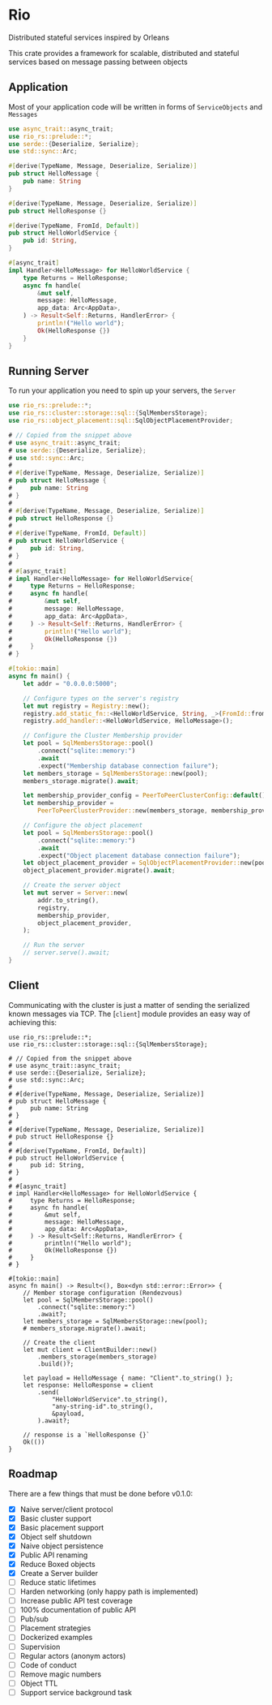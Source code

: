 # Rio

Distributed stateful services inspired by Orleans

This crate provides a framework for scalable, distributed and stateful services
based on message passing between objects

## Application

Most of your application code will be written in forms of `ServiceObjects` and `Messages`

```rust
use async_trait::async_trait;
use rio_rs::prelude::*;
use serde::{Deserialize, Serialize};
use std::sync::Arc;

#[derive(TypeName, Message, Deserialize, Serialize)]
pub struct HelloMessage {
    pub name: String
}

#[derive(TypeName, Message, Deserialize, Serialize)]
pub struct HelloResponse {}

#[derive(TypeName, FromId, Default)]
pub struct HelloWorldService {
    pub id: String,
}

#[async_trait]
impl Handler<HelloMessage> for HelloWorldService {
    type Returns = HelloResponse;
    async fn handle(
        &mut self,
        message: HelloMessage,
        app_data: Arc<AppData>,
    ) -> Result<Self::Returns, HandlerError> {
        println!("Hello world");
        Ok(HelloResponse {})
    }
}
```

## Running Server

To run your application you need to spin up your servers, the `Server`

```rust
use rio_rs::prelude::*;
use rio_rs::cluster::storage::sql::{SqlMembersStorage};
use rio_rs::object_placement::sql::SqlObjectPlacementProvider;

# // Copied from the snippet above
# use async_trait::async_trait;
# use serde::{Deserialize, Serialize};
# use std::sync::Arc;
#
# #[derive(TypeName, Message, Deserialize, Serialize)]
# pub struct HelloMessage {
#     pub name: String
# }
#
# #[derive(TypeName, Message, Deserialize, Serialize)]
# pub struct HelloResponse {}
#
# #[derive(TypeName, FromId, Default)]
# pub struct HelloWorldService {
#     pub id: String,
# }
#
# #[async_trait]
# impl Handler<HelloMessage> for HelloWorldService{
#     type Returns = HelloResponse;
#     async fn handle(
#         &mut self,
#         message: HelloMessage,
#         app_data: Arc<AppData>,
#     ) -> Result<Self::Returns, HandlerError> {
#         println!("Hello world");
#         Ok(HelloResponse {})
#     }
# }

#[tokio::main]
async fn main() {
    let addr = "0.0.0.0:5000";

    // Configure types on the server's registry
    let mut registry = Registry::new();
    registry.add_static_fn::<HelloWorldService, String, _>(FromId::from_id);
    registry.add_handler::<HelloWorldService, HelloMessage>();

    // Configure the Cluster Membership provider
    let pool = SqlMembersStorage::pool()
        .connect("sqlite::memory:")
        .await
        .expect("Membership database connection failure");
    let members_storage = SqlMembersStorage::new(pool);
    members_storage.migrate().await;

    let membership_provider_config = PeerToPeerClusterConfig::default();
    let membership_provider =
        PeerToPeerClusterProvider::new(members_storage, membership_provider_config);

    // Configure the object placement
    let pool = SqlMembersStorage::pool()
        .connect("sqlite::memory:")
        .await
        .expect("Object placement database connection failure");
    let object_placement_provider = SqlObjectPlacementProvider::new(pool);
    object_placement_provider.migrate().await;

    // Create the server object
    let mut server = Server::new(
        addr.to_string(),
        registry,
        membership_provider,
        object_placement_provider,
    );

    // Run the server
    // server.serve().await;
}
```

## Client

Communicating with the cluster is just a matter of sending the serialized known messages via TCP.
The [`client`] module provides an easy way of achieving this:

```no_run
use rio_rs::prelude::*;
use rio_rs::cluster::storage::sql::{SqlMembersStorage};

# // Copied from the snippet above
# use async_trait::async_trait;
# use serde::{Deserialize, Serialize};
# use std::sync::Arc;
#
# #[derive(TypeName, Message, Deserialize, Serialize)]
# pub struct HelloMessage {
#     pub name: String
# }
#
# #[derive(TypeName, Message, Deserialize, Serialize)]
# pub struct HelloResponse {}
#
# #[derive(TypeName, FromId, Default)]
# pub struct HelloWorldService {
#     pub id: String,
# }
#
# #[async_trait]
# impl Handler<HelloMessage> for HelloWorldService {
#     type Returns = HelloResponse;
#     async fn handle(
#         &mut self,
#         message: HelloMessage,
#         app_data: Arc<AppData>,
#     ) -> Result<Self::Returns, HandlerError> {
#         println!("Hello world");
#         Ok(HelloResponse {})
#     }
# }

#[tokio::main]
async fn main() -> Result<(), Box<dyn std::error::Error>> {
    // Member storage configuration (Rendezvous)
    let pool = SqlMembersStorage::pool()
        .connect("sqlite::memory:")
        .await?;
    let members_storage = SqlMembersStorage::new(pool);
    # members_storage.migrate().await;

    // Create the client
    let mut client = ClientBuilder::new()
        .members_storage(members_storage)
        .build()?;

    let payload = HelloMessage { name: "Client".to_string() };
    let response: HelloResponse = client
        .send(
            "HelloWorldService".to_string(),
            "any-string-id".to_string(),
            &payload,
        ).await?;

    // response is a `HelloResponse {}`
    Ok(())
}
```

## Roadmap

There are a few things that must be done before v0.1.0:

- [x] Naive server/client protocol
- [x] Basic cluster support
- [x] Basic placement support
- [x] Object self shutdown
- [x] Naive object persistence
- [x] Public API renaming
- [x] Reduce Boxed objects
- [x] Create a Server builder
- [ ] Reduce static lifetimes
- [ ] Harden networking (only happy path is implemented)
- [ ] Increase public API test coverage
- [ ] 100% documentation of public API
- [ ] Pub/sub
- [ ] Placement strategies
- [ ] Dockerized examples
- [ ] Supervision
- [ ] Regular actors (anonym actors)
- [ ] Code of conduct
- [ ] Remove magic numbers
- [ ] Object TTL
- [ ] Support service background task
